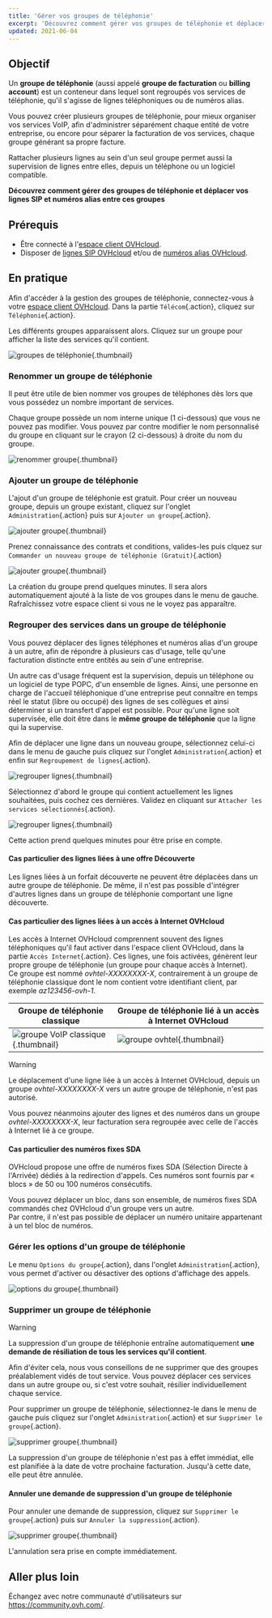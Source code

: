 ```yaml
---
title: 'Gérer vos groupes de téléphonie'
excerpt: 'Découvrez comment gérer vos groupes de téléphonie et déplacer vos services entre ces groupes'
updated: 2021-06-04
---
```


## Objectif

Un **groupe de téléphonie** (aussi appelé **groupe de facturation** ou **billing account**) est un  conteneur dans lequel sont regroupés vos services de téléphonie, qu'il s'agisse de lignes téléphoniques ou de numéros alias.

Vous pouvez créer plusieurs groupes de téléphonie, pour mieux organiser vos services VoIP, afin d'administrer séparément chaque entité de votre entreprise, ou encore pour séparer la facturation de vos services, chaque groupe générant sa propre facture.

Rattacher plusieurs lignes au sein d'un seul groupe permet aussi la supervision de lignes entre elles, depuis un téléphone ou un logiciel compatible.

**Découvrez comment gérer des groupes de téléphonie et déplacer vos lignes SIP et numéros alias entre ces groupes**

## Prérequis

- Être connecté à l'[espace client OVHcloud](/links/manager-telecom).
- Disposer de [lignes SIP OVHcloud](/links/telecom/telephonie-voip) et/ou de [numéros alias OVHcloud](/links/telecom/numeros).

## En pratique

Afin d'accéder à la gestion des groupes de téléphonie, connectez-vous à votre [espace client OVHcloud](/links/manager-telecom). Dans la partie `Télécom`{.action}, cliquez sur `Téléphonie`{.action}.

Les différents groupes apparaissent alors. Cliquez sur un groupe pour afficher la liste des services qu'il contient.

![groupes de téléphonie](images/00-groupes.png){.thumbnail}

### Renommer un groupe de téléphonie

Il peut être utile de bien nommer vos groupes de téléphones dès lors que vous possédez un nombre important de services.

Chaque groupe possède un nom interne unique (1 ci-dessous) que vous ne pouvez pas modifier. Vous pouvez par contre modifier le nom personnalisé du groupe en cliquant sur le crayon (2 ci-dessous) à droite du nom du groupe.

![renommer groupe](images/01-renommer.png){.thumbnail}

### Ajouter un groupe de téléphonie

L'ajout d'un groupe de téléphonie est gratuit. Pour créer un nouveau groupe, depuis un groupe existant, cliquez sur l'onglet `Administration`{.action} puis sur `Ajouter un groupe`{.action}.

![ajouter groupe](images/02-ajouter-01.png){.thumbnail}

Prenez connaissance des contrats et conditions, valides-les puis clquez sur `Commander un nouveau groupe de téléphonie (Gratuit)`{.action}

![ajouter groupe](images/02-ajouter-02.png){.thumbnail}

La création du groupe prend quelques minutes. Il sera alors automatiquement ajouté à la liste de vos groupes dans le menu de gauche. Rafraîchissez votre espace client si vous ne le voyez pas apparaître.

### Regrouper des services dans un groupe de téléphonie <a name="regrouper-lignes"></a>

Vous pouvez déplacer des lignes téléphones et numéros alias d'un groupe à un autre, afin de répondre à plusieurs cas d'usage, telle qu'une facturation distincte entre entités au sein d'une entreprise.

Un autre cas d'usage fréquent est la supervision, depuis un téléphone ou un logiciel de type POPC, d'un ensemble de lignes.
Ainsi, une personne en charge de l'accueil téléphonique d'une entreprise peut connaître en temps réel le statut (libre ou occupé) des lignes de ses collègues et ainsi déterminer si un transfert d'appel est possible.
Pour qu'une ligne soit supervisée, elle doit être dans le **même groupe de téléphonie** que la ligne qui la supervise.

Afin de déplacer une ligne dans un nouveau groupe, sélectionnez celui-ci dans le menu de gauche puis cliquez sur l'onglet `Administration`{.action} et enfin sur `Regroupement de lignes`{.action}.

![regrouper lignes](images/03-regrouper-01.png){.thumbnail}

Sélectionnez d'abord le groupe qui contient actuellement les lignes souhaitées, puis cochez ces dernières. Validez en cliquant sur `Attacher les services sélectionnés`{.action}.

![regrouper lignes](images/03-regrouper-02.png){.thumbnail}

Cette action prend quelques minutes pour être prise en compte.

#### Cas particulier des lignes liées à une offre Découverte

Les lignes liées à un forfait découverte ne peuvent être déplacées dans un autre groupe de téléphonie.
De même, il n'est pas possible d'intégrer d'autres lignes dans un groupe de téléphonie comportant une ligne découverte.

#### Cas particulier des lignes liées à un accès à Internet OVHcloud

Les accès à Internet OVHcloud comprennent souvent des lignes téléphoniques qu'il faut activer dans l'espace client OVHcloud, dans la partie `Accès Internet`{.action}. Ces lignes, une fois activées, génèrent leur propre groupe de téléphonie (un groupe pour chaque accès à Internet).
<br>Ce groupe est nommé *ovhtel-XXXXXXXX-X*, contrairement à un groupe de téléphonie classique dont le nom contient votre identifiant client, par exemple *az123456-ovh-1*.

|Groupe de téléphonie classique|Groupe de téléphonie lié à un accès à Internet OVHcloud| 
|---|---| 
|![groupe VoIP classique](images/03-regrouper-03.png){.thumbnail}|![groupe ovhtel](images/03-regrouper-04.png){.thumbnail}|

> [!warning]
> Le déplacement d'une ligne liée à un accès à Internet OVHcloud, depuis un groupe *ovhtel-XXXXXXXX-X* vers un autre groupe de téléphonie, n'est pas autorisé.
>

Vous pouvez néanmoins ajouter des lignes et des numéros dans un groupe *ovhtel-XXXXXXXX-X*, leur facturation sera regroupée avec celle de l'accès à Internet lié à ce groupe.

#### Cas particulier des numéros fixes SDA

OVHcloud propose une offre de numéros fixes SDA (Sélection Directe à l'Arrivée) dédiés à la redirection d'appels. Ces numéros sont fournis par « blocs » de 50 ou 100 numéros consécutifs.

Vous pouvez déplacer un bloc, dans son ensemble, de numéros fixes SDA commandés chez OVHcloud d'un groupe vers un autre.
<br> Par contre, il n'est pas possible de déplacer un numéro unitaire appartenant à un tel bloc de numéros.

### Gérer les options d'un groupe de téléphonie

Le menu `Options du groupe`{.action}, dans l'onglet `Administration`{.action}, vous permet d'activer ou désactiver des options d'affichage des appels.

![options du groupe](images/options-groupe.png){.thumbnail}

### Supprimer un groupe de téléphonie

> [!warning]
> La suppression d'un groupe de téléphonie entraîne automatiquement **une demande de résiliation de tous les services qu'il contient**.
>
> Afin d'éviter cela, nous vous conseillons de ne supprimer que des groupes préalablement vidés de tout service.
> Vous pouvez déplacer ces services dans un autre groupe ou, si c'est votre souhait, résilier individuellement chaque service.
>

Pour supprimer un groupe de téléphonie, sélectionnez-le dans le menu de gauche puis cliquez sur l'onglet `Administration`{.action} et sur `Supprimer le groupe`{.action}.

![supprimer groupe](images/04-supprimer.png){.thumbnail}

La suppression d'un groupe de téléphonie n'est pas à effet immédiat, elle est planifiée à la date de votre prochaine facturation. Jusqu'à cette date, elle peut être annulée.

#### Annuler une demande de suppression d'un groupe de téléphonie

Pour annuler une demande de suppression, cliquez sur `Supprimer le groupe`{.action} puis sur `Annuler la suppression`{.action}.

![supprimer groupe](images/05-annuler-suppression.png){.thumbnail}

L'annulation sera prise en compte immédiatement.

## Aller plus loin

Échangez avec notre communauté d'utilisateurs sur <https://community.ovh.com/>.
